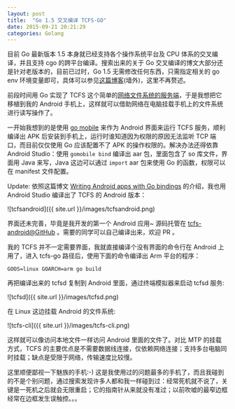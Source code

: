 ```yaml
---
layout: post
title:  "Go 1.5 交叉编译 TCFS-GO"
date: 2015-09-21 20:21:29
categories: Golang
---
```


目前 Go 最新版本 1.5 本身就已经支持各个操作系统平台及 CPU 体系的交叉编译，并且支持 cgo 的跨平台编译。搜索出来的关于 Go 交叉编译的博文大部分还是针对老版本的，目前已过时，Go 1.5 无需修改任何东西，只需指定相关的 go env 环境变量即可，具体可以参见[这篇博客](https://medium.com/@rakyll/go-1-5-cross-compilation-488092ba44ec)(墙外)，这里不再赘述。

前段时间用 Go 实现了 TCFS 这个简单的[网络文件系统的服务端](https://github.com/hmgle/tcfs-go)，于是我想把它移植到我的 Android 手机上，这样就可以借助网络在电脑挂载手机上的文件系统进行读写操作了。

一开始我想到的是使用 [go mobile](https://github.com/golang/mobile/) 来作为 Android 界面来运行 TCFS 服务，顺利编译出 APK 后安装到手机上，运行时谁知道因为权限的原因无法监听 TCP 端口，而目前仅仅使用 Go 应该配置不了 APK 的操作权限的。解决办法还得依靠 Android Studio：使用 `gomobile bind` 编译出 aar 包，里面包含了 so 库文件，界面用 Java 来写，Java 这边可以通过 `import` aar 包来使用 Go 的函数，权限可以在 manifest 文件配置。

Update: 依照这篇博文 [Writing Android apps with Go bindings](http://www.sajalkayan.com/post/android-apps-golang.html) 的介绍，我也用 Android Studio 编译出了 TCFS 的 Android 版本：

![tcfsandroid]({{ site.url }}/images/tcfsandroid.png)

界面还未完善，毕竟是我开发的第一个 Android 应用~ 源码托管在 [tcfs-android@GitHub](https://github.com/hmgle/tcfs-android) 。需要的同学可以自己编译出来，欢迎 PR 。

我的 TCFS 并不一定需要界面，我就直接编译个没有界面的命令行在 Android 上用了，进入 tcfs-go 路径后，使用下面的命令编译出 Arm 平台的程序：

```
GOOS=linux GOARCH=arm go build
```

再把编译出来的 tcfsd 复制到 Android 里面，通过终端模拟器来启动 tcfsd 服务:

![tcfsd]({{ site.url }}/images/tcfsd.png)

在 Linux 这边挂载 Android 的文件系统:

![tcfs-cli]({{ site.url }}/images/tcfs-cli.png)

这样就可以像访问本地文件一样访问 Android 里面的文件了。对比 MTP 的挂载方式，TCFS 的主要优点是不需要数据线连接，仅依赖网络连接；支持多台电脑同时挂载；缺点是受限于网络，传输速度比较慢。

这里顺便鄙视一下魅族的手机:-) 这是我使用过的问题最多的手机了，而且我碰到的不是个别问题，通过搜索发现许多人都和我一样碰到过：经常死机就不说了，关键是一死机之后就会无限重启；它的指南针从来就没有准过；以前吹嘘的最窄边框经常在边框发生误触控。。。

